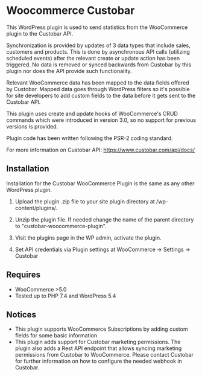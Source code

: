 # Woocommerce Custobar

This WordPress plugin is used to send statistics from the WooCommerce plugin to the Custobar API.

Synchronization is provided by updates of 3 data types that include sales, customers and products. This is done by asynchronous API calls (utilizing scheduled events) after the relevant create or update action has been triggered. No data is removed or synced backwards from Custobar by this plugin nor does the API provide such functionality.

Relevant WooCommerce data has been mapped to the data fields offered by Custobar. Mapped data goes through WordPress filters so it's possible for site developers to add custom fields to the data before it gets sent to the Custobar API.

This plugin uses create and update hooks of WooCommerce's CRUD commands which were introduced in version 3.0, so no support for previous versions is provided.

Plugin code has been written following the PSR-2 coding standard.

For more information on Custobar API:
https://www.custobar.com/api/docs/

## Installation

Installation for the Custobar WooCommerce Plugin is the same as any other WordPress plugin.

1. Upload the plugin .zip file to your site plugin directory at /wp-content/plugins/.

2. Unzip the plugin file. If needed change the name of the parent directory to "custobar-woocommerce-plugin".

3. Visit the plugins page in the WP admin, activate the plugin.

4. Set API credentials via Plugin settings at WooCommerce -> Settings -> Custobar

## Requires

- WooCommerce >5.0
- Tested up to PHP 7.4 and WordPress 5.4

## Notices

- This plugin supports WooCommerce Subscriptions by adding custom fields for some basic information
- This plugin adds support for Custobar marketing permissions. The plugin also adds a Rest API endpoint that allows syncing marketing permissions from Custobar to WooCommerce. Please contact Custobar for further information on how to configure the needed webhook in Custobar.